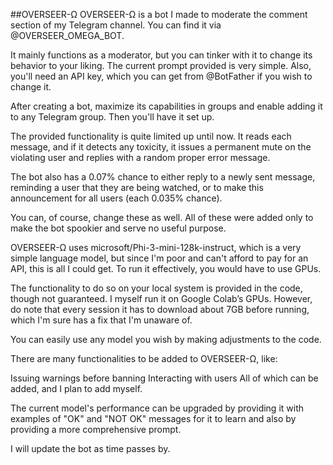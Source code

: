 ##OVERSEER-Ω
OVERSEER-Ω is a bot I made to moderate the comment section of my Telegram channel. You can find it via @OVERSEER_OMEGA_BOT.

It mainly functions as a moderator, but you can tinker with it to change its behavior to your liking. The current prompt provided is very simple. Also, you'll need an API key, which you can get from @BotFather if you wish to change it.

After creating a bot, maximize its capabilities in groups and enable adding it to any Telegram group. Then you'll have it set up.

The provided functionality is quite limited up until now. It reads each message, and if it detects any toxicity, it issues a permanent mute on the violating user and replies with a random proper error message.

The bot also has a 0.07% chance to either reply to a newly sent message, reminding a user that they are being watched, or to make this announcement for all users (each 0.035% chance).

You can, of course, change these as well. All of these were added only to make the bot spookier and serve no useful purpose.

OVERSEER-Ω uses microsoft/Phi-3-mini-128k-instruct, which is a very simple language model, but since I'm poor and can't afford to pay for an API, this is all I could get. To run it effectively, you would have to use GPUs.

The functionality to do so on your local system is provided in the code, though not guaranteed. I myself run it on Google Colab’s GPUs. However, do note that every session it has to download about 7GB before running, which I'm sure has a fix that I'm unaware of.

You can easily use any model you wish by making adjustments to the code.

There are many functionalities to be added to OVERSEER-Ω, like:

Issuing warnings before banning
Interacting with users
All of which can be added, and I plan to add myself.

The current model's performance can be upgraded by providing it with examples of "OK" and "NOT OK" messages for it to learn and also by providing a more comprehensive prompt.

I will update the bot as time passes by.
